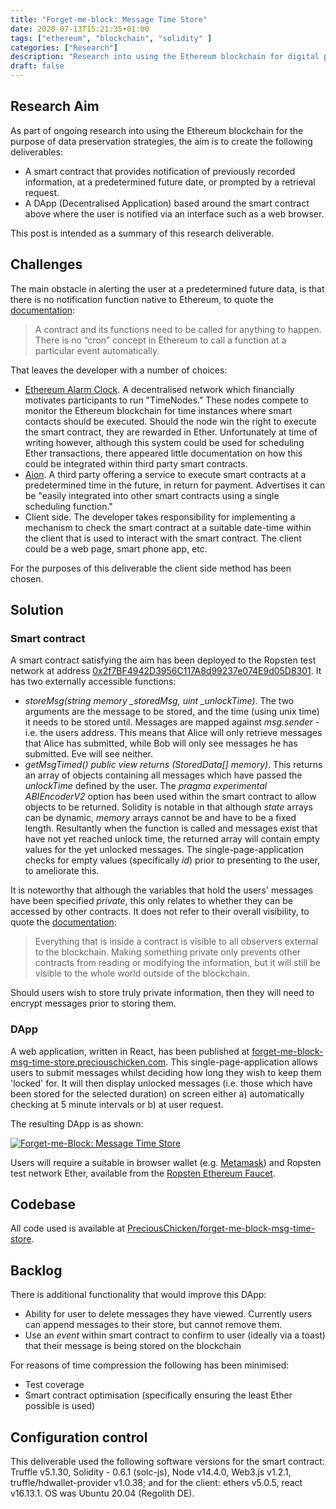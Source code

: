 ```yaml
---
title: "Forget-me-block: Message Time Store"
date: 2020-07-13T15:21:35+01:00
tags: ["ethereum", "blockchain", "solidity" ]
categories: ["Research"]
description: "Research into using the Ethereum blockchain for digital preservation."
draft: false
---
```


## Research Aim

As part of ongoing research into using the Ethereum blockchain for the purpose of data preservation strategies, the aim is to create the following deliverables:

- A smart contract that provides notification of previously recorded information, at a predetermined future date, or prompted by a retrieval request.
- A DApp (Decentralised Application) based around the smart contract above where the user is notified via an interface such as a web browser.

This post is intended as a summary of this research deliverable.

## Challenges

The main obstacle in alerting the user at a predetermined future data, is that there is no notification function native to Ethereum, to quote the [documentation](https://solidity.readthedocs.io/en/v0.6.11/contracts.html#contracts):

> A contract and its functions need to be called for anything to happen. There is no “cron” concept in Ethereum to call a function at a particular event automatically.

That leaves the developer with a number of choices:

- [Ethereum Alarm Clock](https://www.ethereum-alarm-clock.com).  A decentralised network which financially motivates participants to run "TimeNodes." These nodes compete to monitor the Ethereum blockchain for time instances where smart contacts should be executed.  Should the node win the right to execute the smart contract, they are rewarded in Ether.  Unfortunately at time of writing however, although this system could be used for scheduling Ether transactions, there appeared little documentation on how this could be integrated within third party smart contracts.
- [Aion](https://www.aion.ethpantheon.com/).  A third party offering a service to execute smart contracts at a predetermined time in the future, in return for payment.  Advertises it can be "easily integrated into other smart contracts using a single scheduling function."
- Client side.  The developer takes responsibility for implementing a mechanism to check the smart contract at a suitable date-time within the client that is used to interact with the smart contract.  The client could be a web page, smart phone app, etc.

For the purposes of this deliverable the client side method has been chosen.

## Solution

### Smart contract

A smart contract satisfying the aim has been deployed to the Ropsten test network at address [0x2f7BF4942D3956C117A8d99237e074E9d05D8301](https://ropsten.etherscan.io/address/0x2f7BF4942D3956C117A8d99237e074E9d05D8301).  It has two externally accessible functions:

- *storeMsg(string memory _storedMsg, uint _unlockTime)*.  The two arguments are the message to be stored, and the time (using unix time) it needs to be stored until.  Messages are mapped against *msg.sender* - i.e. the users address.  This means that Alice will only retrieve messages that Alice has submitted, while Bob will only see messages he has submitted.  Eve will see neither. 
- *getMsgTimed() public view returns (StoredData[] memory)*.  This returns an array of objects containing all messages which have passed the *unlockTime* defined by the user.  The *pragma experimental ABIEncoderV2* option has been used within the smart contract to allow objects to be returned.  Solidity is notable in that although *state* arrays can be dynamic, *memory* arrays cannot be and have to be a fixed length.  Resultantly when the function is called and messages exist that have not yet reached unlock time, the returned array will contain empty values for the yet unlocked messages.  The single-page-application checks for empty values (specifically *id*) prior to presenting to the user, to ameliorate this.

It is noteworthy that although the variables that hold the users' messages have been specified *private*, this only relates to whether they can be accessed by other contracts.  It does not refer to their overall visibility, to quote the [documentation](https://solidity.readthedocs.io/en/v0.6.11/contracts.html#visibility-and-getters):

> Everything that is inside a contract is visible to all observers external to the blockchain. Making something private only prevents other contracts from reading or modifying the information, but it will still be visible to the whole world outside of the blockchain.

Should users wish to store truly private information, then they will need to encrypt messages prior to storing them.

### DApp

A web application, written in React, has been published at [forget-me-block-msg-time-store.preciouschicken.com](https://forget-me-block-msg-time-store.preciouschicken.com).  This single-page-application allows users to submit messages whilst deciding how long they wish to keep them 'locked' for.  It will then display unlocked messages (i.e. those which have been stored for the selected duration) on screen either a) automatically checking at 5 minute intervals or b) at user request.

The resulting DApp is as shown:

[![Forget-me-Block: Message Time Store](https://www.preciouschicken.com/blog/images/message-time-store.png)](https://www.preciouschicken.com/blog/images/message-time-store.png)

Users will require a suitable in browser wallet (e.g. [Metamask](https://metamask.io)) and Ropsten test network Ether, available from the [Ropsten Ethereum Faucet](https://faucet.ropsten.be).

## Codebase

All code used is available at [PreciousChicken/forget-me-block-msg-time-store](https://github.com/PreciousChicken/forget-me-block-msg-time-store).

## Backlog

There is additional functionality that would improve this DApp:

- Ability for user to delete messages they have viewed.  Currently users can append messages to their store, but cannot remove them.
- Use an *event* within smart contract to confirm to user (ideally via a toast) that their message is being stored on the blockchain

For reasons of time compression the following has been minimised:

- Test coverage
- Smart contract optimisation (specifically ensuring the least Ether possible is used)

## Configuration control

This deliverable used the following software versions for the smart contract: Truffle v5.1.30, Solidity - 0.6.1 (solc-js), Node v14.4.0, Web3.js v1.2.1,  truffle/hdwallet-provider v1.0.38; and for the client: ethers v5.0.5, react v16.13.1. OS was Ubuntu 20.04 (Regolith DE).

